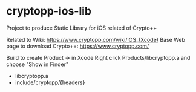 # cryptopp-ios-lib
Project to produce Static Library for iOS related of Crypto++

Related to Wiki: https://www.cryptopp.com/wiki/IOS_(Xcode)
Base Web page to download Crypto++: https://www.cryptopp.com/

Build to create Product -> in Xcode Right click Products/libcryptopp.a and choose "Show in Finder" 
- libcryptopp.a
- include/cryptopp/{headers}


